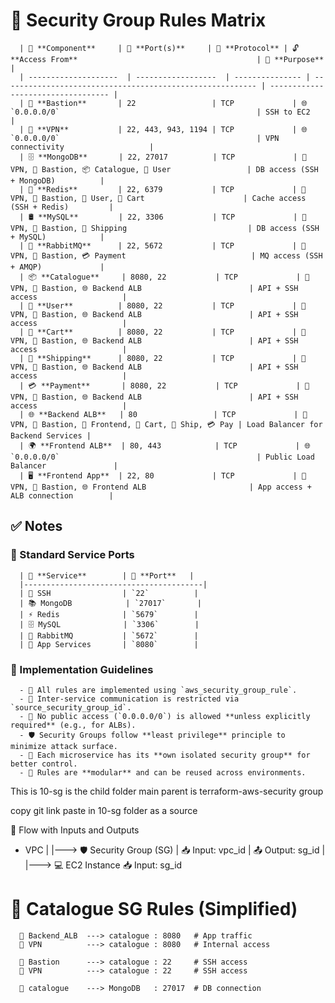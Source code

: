 # 🔐 Security Group Rules Matrix

      | 🧱 **Component**     | 🔢 **Port(s)**     | 🔄 **Protocol** | 🔓 **Access From**                                        | 📝 **Purpose**                     |
      | --------------------  | ------------------  | --------------- | --------------------------------------------------------- | ---------------------------------- |
      | 🔑 **Bastion**       | 22                 | TCP             | 🌐 `0.0.0.0/0`                                            | SSH to EC2                         |
      | 🔐 **VPN**           | 22, 443, 943, 1194 | TCP             | 🌐 `0.0.0.0/0`                                            | VPN connectivity                   |
      | 🗄️ **MongoDB**       | 22, 27017          | TCP             | 🔐 VPN, 🔑 Bastion, 📦 Catalogue, 👥 User                 | DB access (SSH + MongoDB)          |
      | 🧠 **Redis**         | 22, 6379           | TCP             | 🔐 VPN, 🔑 Bastion, 👥 User, 🛒 Cart                      | Cache access (SSH + Redis)         |
      | 🛢️ **MySQL**         | 22, 3306           | TCP             | 🔐 VPN, 🔑 Bastion, 🚚 Shipping                           | DB access (SSH + MySQL)            |
      | 🐇 **RabbitMQ**      | 22, 5672           | TCP             | 🔐 VPN, 🔑 Bastion, 💳 Payment                            | MQ access (SSH + AMQP)             |
      | 📦 **Catalogue**     | 8080, 22           | TCP             | 🔐 VPN, 🔑 Bastion, 🌐 Backend ALB                        | API + SSH access                   |
      | 👥 **User**          | 8080, 22           | TCP             | 🔐 VPN, 🔑 Bastion, 🌐 Backend ALB                        | API + SSH access                   |
      | 🛒 **Cart**          | 8080, 22           | TCP             | 🔐 VPN, 🔑 Bastion, 🌐 Backend ALB                        | API + SSH access                   |
      | 🚚 **Shipping**      | 8080, 22           | TCP             | 🔐 VPN, 🔑 Bastion, 🌐 Backend ALB                        | API + SSH access                   |
      | 💳 **Payment**       | 8080, 22           | TCP             | 🔐 VPN, 🔑 Bastion, 🌐 Backend ALB                        | API + SSH access                   |
      | 🌐 **Backend ALB**   | 80                 | TCP             | 🔐 VPN, 🔑 Bastion, 🔼 Frontend, 🛒 Cart, 🚚 Ship, 💳 Pay | Load Balancer for Backend Services |
      | 🌍 **Frontend ALB**  | 80, 443            | TCP             | 🌐 `0.0.0.0/0`                                            | Public Load Balancer               |
      | 🖥️ **Frontend App**  | 22, 80             | TCP             | 🔐 VPN, 🔑 Bastion, 🌐 Frontend ALB                       | App access + ALB connection        |

## ✅ Notes

### 🔢 Standard Service Ports

      | 💠 **Service**        | 🔌 **Port**   |
      |----------------------------------------|
      | 🔐 SSH                | `22`          |
      | 📚 MongoDB            | `27017`       |
      | ⚡ Redis              | `5679`        |
      | 🗄️ MySQL              | `3306`        |
      | 📨 RabbitMQ           | `5672`        |
      | 🧩 App Services       | `8080`        |


### 📘 Implementation Guidelines

      - 🧱 All rules are implemented using `aws_security_group_rule`.
      - 🔁 Inter-service communication is restricted via `source_security_group_id`.
      - 🚫 No public access (`0.0.0.0/0`) is allowed **unless explicitly required** (e.g., for ALBs).
      - 🛡️ Security Groups follow **least privilege** principle to minimize attack surface.
      - 🧩 Each microservice has its **own isolated security group** for better control.
      - 🔄 Rules are **modular** and can be reused across environments.


This is 10-sg is the child folder
main parent is terraform-aws-security group

copy git link  paste in 10-sg folder as a source

🔁 Flow with Inputs and Outputs
   * VPC
    |
    |---> 🛡️ Security Group (SG)
    |         📥 Input: vpc_id
    |         📤 Output: sg_id
    |
    |---> 💻 EC2 Instance
              📥 Input: sg_id



# 🔐 Catalogue SG Rules (Simplified)

      📜 Backend_ALB  ---> catalogue : 8080   # App traffic
      📜 VPN          ---> catalogue : 8080   # Internal access

      📜 Bastion      ---> catalogue : 22     # SSH access
      📜 VPN          ---> catalogue : 22     # SSH access

      📜 catalogue    ---> MongoDB   : 27017  # DB connection